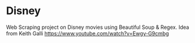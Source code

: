 # Disney
Web Scraping project on Disney movies using Beautiful Soup &amp; Regex. Idea from Keith Galli https://www.youtube.com/watch?v=Ewgy-G9cmbg
